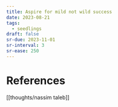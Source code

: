 ```yaml
---
title: Aspire for mild not wild success
date: 2023-08-21
tags:
  - seedlings
draft: false
sr-due: 2023-11-01
sr-interval: 3
sr-ease: 250
---
```



# References

[[thoughts/nassim taleb]]


